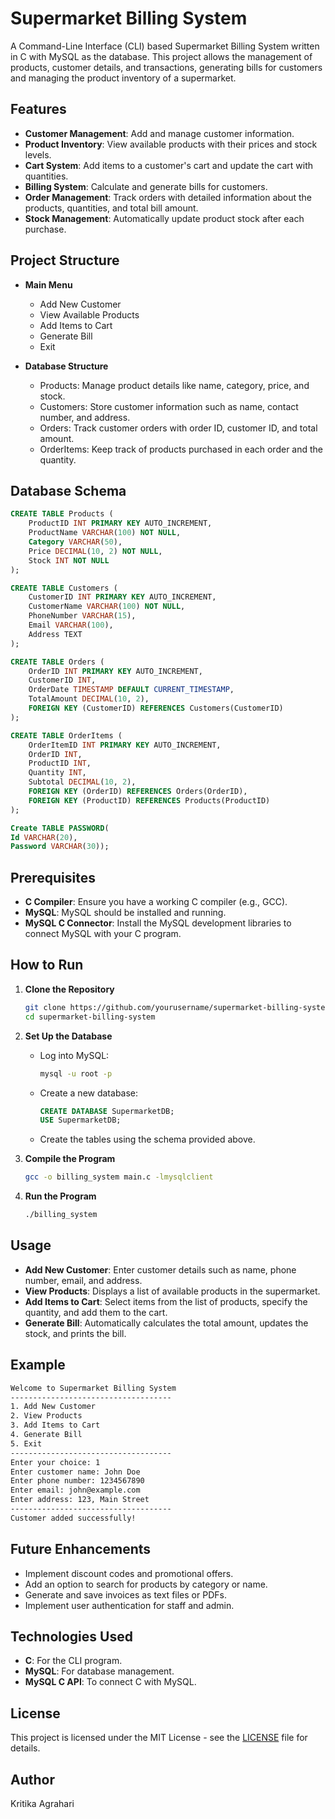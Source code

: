 

# Supermarket Billing System

A Command-Line Interface (CLI) based Supermarket Billing System written in C with MySQL as the database. This project allows the management of products, customer details, and transactions, generating bills for customers and managing the product inventory of a supermarket.

## Features

- **Customer Management**: Add and manage customer information.
- **Product Inventory**: View available products with their prices and stock levels.
- **Cart System**: Add items to a customer's cart and update the cart with quantities.
- **Billing System**: Calculate and generate bills for customers.
- **Order Management**: Track orders with detailed information about the products, quantities, and total bill amount.
- **Stock Management**: Automatically update product stock after each purchase.

## Project Structure

- **Main Menu**
  - Add New Customer
  - View Available Products
  - Add Items to Cart
  - Generate Bill
  - Exit

- **Database Structure**
  - Products: Manage product details like name, category, price, and stock.
  - Customers: Store customer information such as name, contact number, and address.
  - Orders: Track customer orders with order ID, customer ID, and total amount.
  - OrderItems: Keep track of products purchased in each order and the quantity.

## Database Schema

```sql
CREATE TABLE Products (
    ProductID INT PRIMARY KEY AUTO_INCREMENT,
    ProductName VARCHAR(100) NOT NULL,
    Category VARCHAR(50),
    Price DECIMAL(10, 2) NOT NULL,
    Stock INT NOT NULL
);

CREATE TABLE Customers (
    CustomerID INT PRIMARY KEY AUTO_INCREMENT,
    CustomerName VARCHAR(100) NOT NULL,
    PhoneNumber VARCHAR(15),
    Email VARCHAR(100),
    Address TEXT
);

CREATE TABLE Orders (
    OrderID INT PRIMARY KEY AUTO_INCREMENT,
    CustomerID INT,
    OrderDate TIMESTAMP DEFAULT CURRENT_TIMESTAMP,
    TotalAmount DECIMAL(10, 2),
    FOREIGN KEY (CustomerID) REFERENCES Customers(CustomerID)
);

CREATE TABLE OrderItems (
    OrderItemID INT PRIMARY KEY AUTO_INCREMENT,
    OrderID INT,
    ProductID INT,
    Quantity INT,
    Subtotal DECIMAL(10, 2),
    FOREIGN KEY (OrderID) REFERENCES Orders(OrderID),
    FOREIGN KEY (ProductID) REFERENCES Products(ProductID)
);

Create TABLE PASSWORD(
Id VARCHAR(20),
Password VARCHAR(30));
```

## Prerequisites

- **C Compiler**: Ensure you have a working C compiler (e.g., GCC).
- **MySQL**: MySQL should be installed and running.
- **MySQL C Connector**: Install the MySQL development libraries to connect MySQL with your C program.

## How to Run

1. **Clone the Repository**
   ```bash
   git clone https://github.com/yourusername/supermarket-billing-system.git
   cd supermarket-billing-system
   ```

2. **Set Up the Database**
   - Log into MySQL:
     ```bash
     mysql -u root -p
     ```
   - Create a new database:
     ```sql
     CREATE DATABASE SupermarketDB;
     USE SupermarketDB;
     ```
   - Create the tables using the schema provided above.

3. **Compile the Program**
   ```bash
   gcc -o billing_system main.c -lmysqlclient
   ```

4. **Run the Program**
   ```bash
   ./billing_system
   ```

## Usage

- **Add New Customer**: Enter customer details such as name, phone number, email, and address.
- **View Products**: Displays a list of available products in the supermarket.
- **Add Items to Cart**: Select items from the list of products, specify the quantity, and add them to the cart.
- **Generate Bill**: Automatically calculates the total amount, updates the stock, and prints the bill.

## Example

```bash
Welcome to Supermarket Billing System
------------------------------------
1. Add New Customer
2. View Products
3. Add Items to Cart
4. Generate Bill
5. Exit
------------------------------------
Enter your choice: 1
Enter customer name: John Doe
Enter phone number: 1234567890
Enter email: john@example.com
Enter address: 123, Main Street
------------------------------------
Customer added successfully!
```

## Future Enhancements

- Implement discount codes and promotional offers.
- Add an option to search for products by category or name.
- Generate and save invoices as text files or PDFs.
- Implement user authentication for staff and admin.

## Technologies Used

- **C**: For the CLI program.
- **MySQL**: For database management.
- **MySQL C API**: To connect C with MySQL.

## License

This project is licensed under the MIT License - see the [LICENSE](LICENSE) file for details.

## Author

Kritika Agrahari

